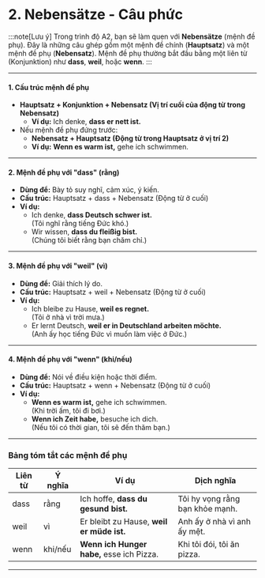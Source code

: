 # 2. Nebensätze - Câu phức 

:::note[Lưu ý]
Trong trình độ A2, bạn sẽ làm quen với **Nebensätze** (mệnh đề phụ). Đây là những câu ghép gồm một mệnh đề chính (**Hauptsatz**) và một mệnh đề phụ (**Nebensatz**). Mệnh đề phụ thường bắt đầu bằng một liên từ (Konjunktion) như **dass**, **weil**, hoặc **wenn**.
:::

---

#### **1. Cấu trúc mệnh đề phụ**

- **Hauptsatz + Konjunktion + Nebensatz (Vị trí cuối của động từ trong Nebensatz)**
    - **Ví dụ:** Ich denke, **dass er nett ist.**
- Nếu mệnh đề phụ đứng trước:
    - **Nebensatz + Hauptsatz (Động từ trong Hauptsatz ở vị trí 2)**
    - **Ví dụ:** **Wenn es warm ist,** gehe ich schwimmen.

---

#### **2. Mệnh đề phụ với "dass" (rằng)**

- **Dùng để:** Bày tỏ suy nghĩ, cảm xúc, ý kiến.
- **Cấu trúc:** Hauptsatz + dass + Nebensatz (Động từ ở cuối)
- **Ví dụ:**
    - Ich denke, **dass Deutsch schwer ist.**  
        (Tôi nghĩ rằng tiếng Đức khó.)
    - Wir wissen, **dass du fleißig bist.**  
        (Chúng tôi biết rằng bạn chăm chỉ.)

---

#### **3. Mệnh đề phụ với "weil" (vì)**

- **Dùng để:** Giải thích lý do.
- **Cấu trúc:** Hauptsatz + weil + Nebensatz (Động từ ở cuối)
- **Ví dụ:**
    - Ich bleibe zu Hause, **weil es regnet.**  
        (Tôi ở nhà vì trời mưa.)
    - Er lernt Deutsch, **weil er in Deutschland arbeiten möchte.**  
        (Anh ấy học tiếng Đức vì muốn làm việc ở Đức.)

---

#### **4. Mệnh đề phụ với "wenn" (khi/nếu)**

- **Dùng để:** Nói về điều kiện hoặc thời điểm.
- **Cấu trúc:** Hauptsatz + wenn + Nebensatz (Động từ ở cuối)
- **Ví dụ:**
    - **Wenn es warm ist,** gehe ich schwimmen.  
        (Khi trời ấm, tôi đi bơi.)
    - **Wenn ich Zeit habe,** besuche ich dich.  
        (Nếu tôi có thời gian, tôi sẽ đến thăm bạn.)

---

### **Bảng tóm tắt các mệnh đề phụ**

|**Liên từ**|**Ý nghĩa**|**Ví dụ**|**Dịch nghĩa**|
|---|---|---|---|
|dass|rằng|Ich hoffe, **dass du gesund bist.**|Tôi hy vọng rằng bạn khỏe mạnh.|
|weil|vì|Er bleibt zu Hause, **weil er müde ist.**|Anh ấy ở nhà vì anh ấy mệt.|
|wenn|khi/nếu|**Wenn ich Hunger habe,** esse ich Pizza.|Khi tôi đói, tôi ăn pizza.|

---